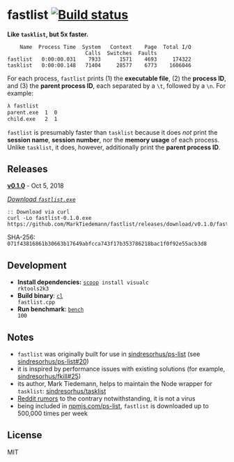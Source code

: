 # fastlist [![Build status](https://ci.appveyor.com/api/projects/status/430903r5lwlos37g?svg=true)](https://ci.appveyor.com/project/MarkTiedemann/fastlist)

**Like `tasklist`, but 5x faster.**

```
    Name  Process Time  System   Context    Page  Total I/O
                         Calls  Switches  Faults
fastlist   0:00:00.031    7933      1571    4693     174322
tasklist   0:00:00.148   71404     28577    6773    1606046
```

For each process, `fastlist` prints (1) the **executable file**, (2) the **process ID**, and (3) the **parent process ID**, each separated by a `\t`, followed by a `\n`. For example:

```cmd
λ fastlist
parent.exe  1  0
child.exe   2  1
```

`fastlist` is presumably faster than `tasklist` because it does _not_ print the **session name**, **session number**, nor the **memory usage** of each process. Unlike `tasklist`, it does, however, additionally print the **parent process ID**.

## Releases

[**v0.1.0**](https://github.com/MarkTiedemann/fastlist/releases/tag/v0.1.0) - Oct 5, 2018

[_Download `fastlist.exe`_](https://github.com/MarkTiedemann/fastlist/releases/download/v0.1.0/fastlist.exe)

```batch
:: Download via curl
curl -Lo fastlist-0.1.0.exe https://github.com/MarkTiedemann/fastlist/releases/download/v0.1.0/fastlist.exe
```

SHA-256: `071f43816861b30663b17649abfcca743f17b353786218bac1f0f92e55acb3d8`

## Development

- **Install dependencies:** <code><a href="https://scoop.sh/">scoop</a> install visualc rktools2k3</code>
- **Build binary**: <code><a href="https://msdn.microsoft.com/en-us/library/610ecb4h.aspx">cl</a> fastlist.cpp</code>
- **Run benchmark**: <code><a href="https://github.com/MarkTiedemann/fastlist/blob/master/bench.cmd">bench</a> 100</code>

## Notes

- `fastlist` was originally built for use in [sindresorhus/ps-list](https://github.com/sindresorhus/ps-list) (see [sindresorhus/ps-list#20](https://github.com/sindresorhus/ps-list/issues/20))
- it is inspired by performance issues with existing solutions (for example, [sindresorhus/fkill#25](https://github.com/sindresorhus/fkill/issues/25))
- its author, Mark Tiedemann, helps to maintain the Node wrapper for `tasklist`: [sindresorhus/tasklist](https://github.com/sindresorhus/tasklist)
- [Reddit rumors](https://www.reddit.com/r/javascript/comments/f0kmqd/askjs_fastlistexe_was_flagged_as_a_malware_by_my/) to the contrary notwithstanding, it is not a virus
- being included in [npmjs.com/ps-list](https://www.npmjs.com/package/ps-list), `fastlist` is downloaded up to 500,000 times per week

## License

MIT
